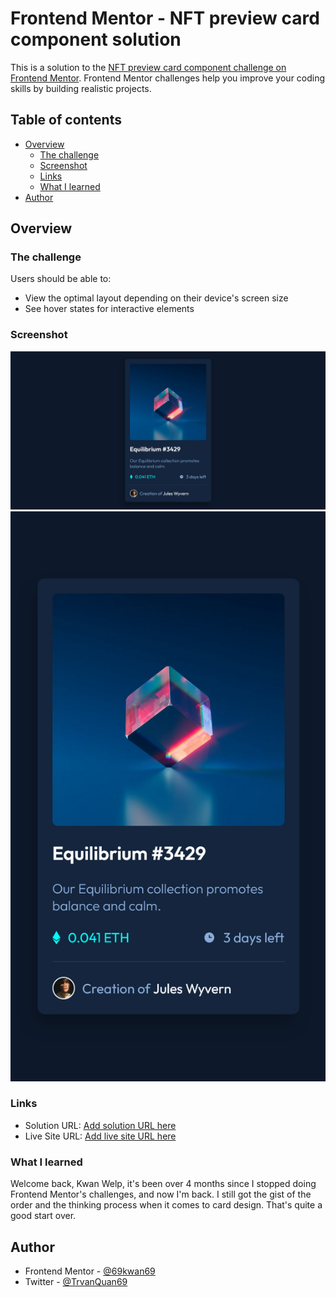 # Frontend Mentor - NFT preview card component solution

This is a solution to the [NFT preview card component challenge on Frontend Mentor](https://www.frontendmentor.io/challenges/nft-preview-card-component-SbdUL_w0U). Frontend Mentor challenges help you improve your coding skills by building realistic projects. 

## Table of contents

- [Overview](#overview)
  - [The challenge](#the-challenge)
  - [Screenshot](#screenshot)
  - [Links](#links)
  - [What I learned](#what-i-learned)
- [Author](#author)

## Overview

### The challenge

Users should be able to:

- View the optimal layout depending on their device's screen size
- See hover states for interactive elements

### Screenshot

![](./screenshots/screenshot-desktop.png)
![](./screenshots/screenshot-mobile.png)

### Links

- Solution URL: [Add solution URL here](https://your-solution-url.com)
- Live Site URL: [Add live site URL here](https://your-live-site-url.com)

### What I learned

Welcome back, Kwan
Welp, it's been over 4 months since I stopped doing Frontend Mentor's challenges, and now I'm back. I still got the gist of the order and the thinking process when it comes to card design. That's quite a good start over.

## Author

- Frontend Mentor - [@69kwan69](https://www.frontendmentor.io/profile/69kwan69)
- Twitter - [@TrvanQuan69](https://www.twitter.com/TrvanQuan69)
